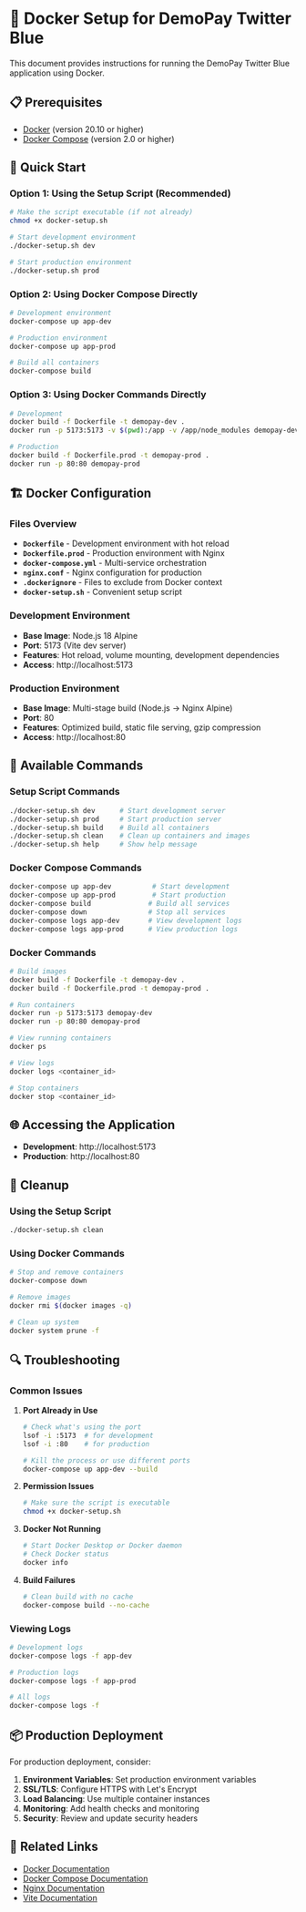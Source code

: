 # 🐳 Docker Setup for DemoPay Twitter Blue

This document provides instructions for running the DemoPay Twitter Blue application using Docker.

## 📋 Prerequisites

- [Docker](https://docs.docker.com/get-docker/) (version 20.10 or higher)
- [Docker Compose](https://docs.docker.com/compose/install/) (version 2.0 or higher)

## 🚀 Quick Start

### Option 1: Using the Setup Script (Recommended)

```bash
# Make the script executable (if not already)
chmod +x docker-setup.sh

# Start development environment
./docker-setup.sh dev

# Start production environment
./docker-setup.sh prod
```

### Option 2: Using Docker Compose Directly

```bash
# Development environment
docker-compose up app-dev

# Production environment
docker-compose up app-prod

# Build all containers
docker-compose build
```

### Option 3: Using Docker Commands Directly

```bash
# Development
docker build -f Dockerfile -t demopay-dev .
docker run -p 5173:5173 -v $(pwd):/app -v /app/node_modules demopay-dev

# Production
docker build -f Dockerfile.prod -t demopay-prod .
docker run -p 80:80 demopay-prod
```


## 🏗️ Docker Configuration

### Files Overview

- **`Dockerfile`** - Development environment with hot reload
- **`Dockerfile.prod`** - Production environment with Nginx
- **`docker-compose.yml`** - Multi-service orchestration
- **`nginx.conf`** - Nginx configuration for production
- **`.dockerignore`** - Files to exclude from Docker context
- **`docker-setup.sh`** - Convenient setup script

### Development Environment

- **Base Image**: Node.js 18 Alpine
- **Port**: 5173 (Vite dev server)
- **Features**: Hot reload, volume mounting, development dependencies
- **Access**: http://localhost:5173

### Production Environment

- **Base Image**: Multi-stage build (Node.js → Nginx Alpine)
- **Port**: 80
- **Features**: Optimized build, static file serving, gzip compression
- **Access**: http://localhost:80

## 🔧 Available Commands

### Setup Script Commands

```bash
./docker-setup.sh dev      # Start development server
./docker-setup.sh prod     # Start production server
./docker-setup.sh build    # Build all containers
./docker-setup.sh clean    # Clean up containers and images
./docker-setup.sh help     # Show help message
```

### Docker Compose Commands

```bash
docker-compose up app-dev          # Start development
docker-compose up app-prod         # Start production
docker-compose build              # Build all services
docker-compose down               # Stop all services
docker-compose logs app-dev       # View development logs
docker-compose logs app-prod      # View production logs
```

### Docker Commands

```bash
# Build images
docker build -f Dockerfile -t demopay-dev .
docker build -f Dockerfile.prod -t demopay-prod .

# Run containers
docker run -p 5173:5173 demopay-dev
docker run -p 80:80 demopay-prod

# View running containers
docker ps

# View logs
docker logs <container_id>

# Stop containers
docker stop <container_id>
```

## 🌐 Accessing the Application

- **Development**: http://localhost:5173
- **Production**: http://localhost:80

## 🧹 Cleanup

### Using the Setup Script
```bash
./docker-setup.sh clean
```

### Using Docker Commands
```bash
# Stop and remove containers
docker-compose down

# Remove images
docker rmi $(docker images -q)

# Clean up system
docker system prune -f
```

## 🔍 Troubleshooting

### Common Issues

1. **Port Already in Use**
   ```bash
   # Check what's using the port
   lsof -i :5173  # for development
   lsof -i :80    # for production
   
   # Kill the process or use different ports
   docker-compose up app-dev --build
   ```

2. **Permission Issues**
   ```bash
   # Make sure the script is executable
   chmod +x docker-setup.sh
   ```

3. **Docker Not Running**
   ```bash
   # Start Docker Desktop or Docker daemon
   # Check Docker status
   docker info
   ```

4. **Build Failures**
   ```bash
   # Clean build with no cache
   docker-compose build --no-cache
   ```

### Viewing Logs

```bash
# Development logs
docker-compose logs -f app-dev

# Production logs
docker-compose logs -f app-prod

# All logs
docker-compose logs -f
```

## 📦 Production Deployment

For production deployment, consider:

1. **Environment Variables**: Set production environment variables
2. **SSL/TLS**: Configure HTTPS with Let's Encrypt
3. **Load Balancing**: Use multiple container instances
4. **Monitoring**: Add health checks and monitoring
5. **Security**: Review and update security headers

## 🔗 Related Links

- [Docker Documentation](https://docs.docker.com/)
- [Docker Compose Documentation](https://docs.docker.com/compose/)
- [Nginx Documentation](https://nginx.org/en/docs/)
- [Vite Documentation](https://vitejs.dev/)
